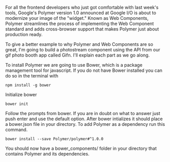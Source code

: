 For all the frontend developers who just got comfortable with last week's tools, Google's Polymer version 1.0 announced at Google I/O is about to modernize your image of the "widget." Known as Web Components, Polymer streamlines the process of implementing the Web Component standard and adds cross-browser support that makes Polymer just about production ready.

To give a better example to why Polymer and Web Components are so great, I'm going to build a photostream component using the API from our gif photo booth app called Gifn. I'll explain each part as we go along.

To install Polymer we are going to use Bower, which is a package management tool for javascript. If you do not have Bower installed you can do so in the terminal with

	npm install -g bower

Initialize bower

	bower init

Follow the prompts from bower. If you are in doubt on what to answer just push enter and use the default option. After bower intializes it should place a bower.json file in your directory. To add Polymer as a dependency run this command.

	bower install --save Polymer/polymer#^1.0.0

You should now have a bower_components/ folder in your directory that contains Polymer and its dependencies.

